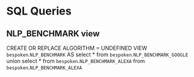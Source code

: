# SQL Queries
## NLP_BENCHMARK view
CREATE OR REPLACE
ALGORITHM = UNDEFINED VIEW `bespoken`.`NLP_BENCHMARK` AS
select
    *
from
    `bespoken`.`NLP_BENCHMARK_GOOGLE`
union
select
    *
from
    `bespoken`.`NLP_BENCHMARK_ALEXA`
from
    `bespoken`.`NLP_BENCHMARK_ALEXA`